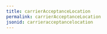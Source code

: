 ```yaml
---
title: carrierAcceptanceLocation
permalink: carrierAcceptanceLocation
jsonid: carrieracceptancelocation
---
```

